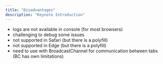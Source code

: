 ```yaml
---
title: "Disadvantages"
description: "Keynote Introduction"
---
```


- logs are not available in console (for most browsers)
- challenging to debug some issues
- not supported in Safari (but there is a polyfill)
- not supported in Edge (but there is a polyfill)
- need to use with BroadcastChannel for communication between tabs (BC has own limitations)
